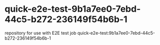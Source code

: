 # quick-e2e-test-9b1a7ee0-7ebd-44c5-b272-236149f54b6b-1
repository for use with E2E test job quick-e2e-test:9b1a7ee0-7ebd-44c5-b272-236149f54b6b-1
